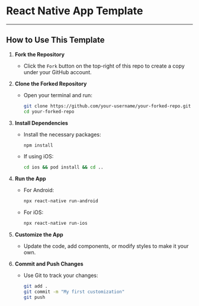 # React Native App Template 

---

## How to Use This Template

1. **Fork the Repository**  
   - Click the `Fork` button on the top-right of this repo to create a copy under your GitHub account.

2. **Clone the Forked Repository**  
   - Open your terminal and run:
     ```bash
     git clone https://github.com/your-username/your-forked-repo.git
     cd your-forked-repo
     ```

3. **Install Dependencies**  
   - Install the necessary packages:
     ```bash
     npm install
     ```
   - If using iOS:
     ```bash
     cd ios && pod install && cd ..
     ```

4. **Run the App**  
   - For Android:
     ```bash
     npx react-native run-android
     ```
   - For iOS:
     ```bash
     npx react-native run-ios
     ```

5. **Customize the App**  
   - Update the code, add components, or modify styles to make it your own.

6. **Commit and Push Changes**  
   - Use Git to track your changes:
     ```bash
     git add .
     git commit -m "My first customization"
     git push
     ```
